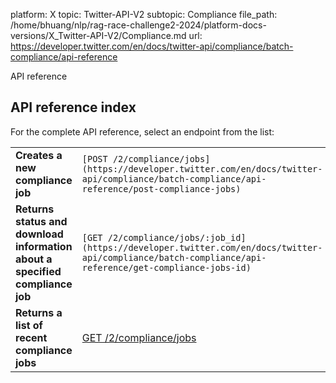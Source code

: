 platform: X
topic: Twitter-API-V2
subtopic: Compliance
file_path: /home/bhuang/nlp/rag-race-challenge2-2024/platform-docs-versions/X_Twitter-API-V2/Compliance.md
url: https://developer.twitter.com/en/docs/twitter-api/compliance/batch-compliance/api-reference

API reference

## API reference index

For the complete API reference, select an endpoint from the list:

|     |     |
| --- | --- |
| **Creates a new compliance job** | `[POST /2/compliance/jobs](https://developer.twitter.com/en/docs/twitter-api/compliance/batch-compliance/api-reference/post-compliance-jobs)` |
| **Returns status and download information about a specified compliance job** | `[GET /2/compliance/jobs/:job_id](https://developer.twitter.com/en/docs/twitter-api/compliance/batch-compliance/api-reference/get-compliance-jobs-id)` |
| **Returns a list of recent compliance jobs** | [GET /2/compliance/jobs](https://developer.twitter.com/en/docs/twitter-api/compliance/batch-compliance/api-reference/get-compliance-jobs) |